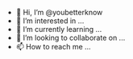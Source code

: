 - 👋 Hi, I’m @youbetterknow
- 👀 I’m interested in ...
- 🌱 I’m currently learning ...
- 💞️ I’m looking to collaborate on ...
- 📫 How to reach me ...

<!---
youbetterknow/youbetterknow is a ✨ special ✨ repository because its `README.md` (this file) appears on your GitHub profile.
You can click the Preview link to take a look at your changes.
--->

